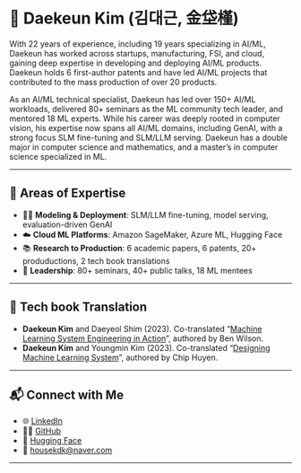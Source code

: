 # 👋 Daekeun Kim (김대근, 金垈槿)

With 22 years of experience, including 19 years specializing in AI/ML, Daekeun has worked across startups, manufacturing, FSI, and cloud, gaining deep expertise in developing and deploying AI/ML products. Daekeun holds 6 first-author patents and have led AI/ML projects that contributed to the mass production of over 20 products.

As an AI/ML technical specialist, Daekeun has led over 150+ AI/ML workloads, delivered 80+ seminars as the ML community tech leader, and mentored 18 ML experts. While his career was deeply rooted in computer vision, his expertise now spans all AI/ML domains, including GenAI, with a strong focus SLM fine-tuning and SLM/LLM serving. Daekeun has a double major in computer science and mathematics, and a master’s in computer science specialized in ML.

---

## 🧠 Areas of Expertise

- 🧑‍💻 **Modeling & Deployment**: SLM/LLM fine-tuning, model serving, evaluation-driven GenAI
- ☁️ **Cloud ML Platforms**: Amazon SageMaker, Azure ML, Hugging Face
- 📚 **Research to Production**: 6 academic papers, 6 patents, 20+ produductions, 2 tech book translations
- 🎤 **Leadership**: 80+ seminars, 40+ public talks, 18 ML mentees

---

## 📕 Tech book Translation
- **Daekeun Kim** and Daeyeol Shim (2023). Co-translated “[Machine Learning System Engineering in Action](https://product.kyobobook.co.kr/detail/S000211556863)”, authored by Ben Wilson.
- **Daekeun Kim** and Youngmin Kim (2023). Co-translated “[Designing Machine Learning System](https://product.kyobobook.co.kr/detail/S000201212403)”, authored by Chip Huyen.
---


## 📬 Connect with Me

- 🌐 [LinkedIn](https://www.linkedin.com/in/daekeun-kim)  
- 🧑‍💻 [GitHub](https://github.com/daekeun-ml)  
- 🤗 [Hugging Face](https://huggingface.co/daekeun-ml)  
- 📧 housekdk@naver.com  

---
